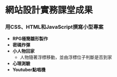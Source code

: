 # 網站設計實務課堂成果
### 用CSS、HTML和JavaScript撰寫小型專案

* **RPG極簡雛形製作**
* **密碼炸彈**
* **小人物回家**
	* 人物隨著浮標移動，並由浮標位子判斷是否到家 
* **心理測驗**
* **Youtuber點唱機**
